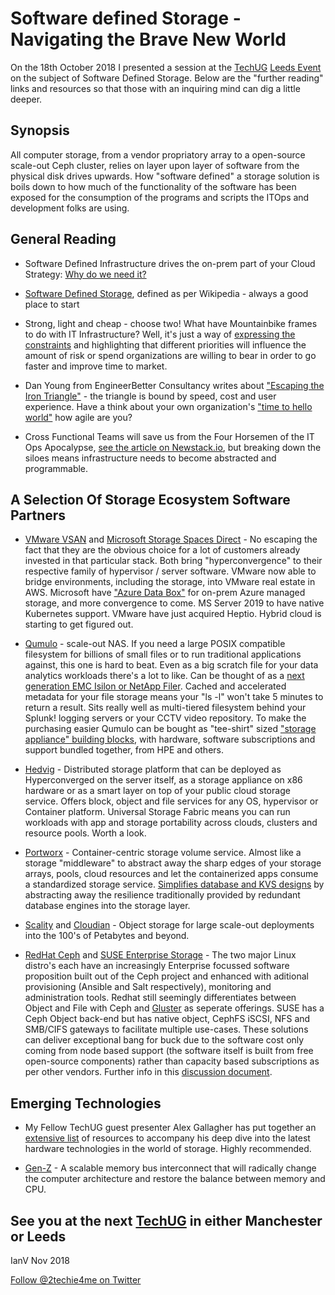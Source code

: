 # Software defined Storage - Navigating the Brave New World #

On the 18th October 2018 I presented a session at the [TechUG](https://www.technologyug.co.uk/) [Leeds Event](https://www.technologyug.co.uk/Communities/Leeds) on the subject of Software Defined Storage.
Below are the "further reading" links and resources so that those with an inquiring mind can dig a little deeper.

## Synopsis ##

All computer storage, from a vendor propriatory array to a open-source scale-out Ceph cluster, relies on layer upon layer of software from the physical disk drives upwards. How "software defined" a storage solution is boils down to how much of the functionality of the software has been exposed for the consumption of the programs and scripts the ITOps and development folks are using.

## General Reading ##

* Software Defined Infrastructure drives the on-prem part of your Cloud Strategy: [Why do we need it?](https://packetpushers.net/podcast/datanauts-147-whats-your-private-cloud-strategy/)

* [Software Defined Storage](https://en.wikipedia.org/wiki/Software-defined_storage), defined as per Wikipedia - always a good place to start

* Strong, light and cheap - choose two! What have Mountainbike frames to do with IT Infrastructure? Well, it's just a way of [expressing the constraints](https://medium.com/@devsociety_/good-cheap-fast-pick-two-and-how-ngos-can-play-the-triangle-like-a-pro-20d1380884a8) and highlighting that different priorities will influence the amount of risk or spend organizations are willing to bear in order to go faster and improve time to market.

* Dan Young from EngineerBetter Consultancy writes about ["Escaping the Iron Triangle"](http://www.engineerbetter.com/blog/escaping-iron-triangle/) - the triangle is bound by speed, cost and user experience. Have a think about your own organization's ["time to hello world"](https://cloud.google.com/blog/products/gcp/time-to-hello-world-vms-vs-containers-vs-paas-vs-faas) how agile are you?

* Cross Functional Teams will save us from the Four Horsemen of the IT Ops Apocalypse, [see the article on Newstack.io](https://thenewstack.io/cloud-native-devops-four-horsemen-of-the-operations-apocalypse/), but breaking down the siloes means infrastructure needs to become abstracted and programmable.

## A Selection Of Storage Ecosystem Software Partners ##

* [VMware VSAN](https://www.vmware.com/uk/products/vsan.html) and [Microsoft Storage Spaces Direct](https://docs.microsoft.com/en-us/windows-server/storage/storage-spaces/storage-spaces-direct-overview) - No escaping the fact that they are the obvious choice for a lot of customers already invested in that particular stack. Both bring "hyperconvergence" to their respective family of hypervisor / server software. VMware now able to bridge environments, including the storage, into VMware real estate in AWS. Microsoft have ["Azure Data Box"](https://azure.microsoft.com/en-gb/services/storage/databox/) for on-prem Azure managed storage, and more convergence to come. MS Server 2019 to have native Kubernetes support. VMware have just acquired Heptio. Hybrid cloud is starting to get figured out.

* [Qumulo](https://qumulo.com/) - scale-out NAS. If you need a large POSIX compatible filesystem for billions of small files or to run traditional applications against, this one is hard to beat. Even as a big scratch file for your data analytics workloads there's a lot to like. Can be thought of as a [next generation EMC Isilon or NetApp Filer](https://qumulo.com/resources/its-your-space-you-can-use-all-of-it/). Cached and accelerated metadata for your file storage means your "ls -l" won't take 5 minutes to return a result. Sits really well as multi-tiered filesystem behind your Splunk! logging servers or your CCTV video repository. To make the purchasing easier Qumulo can be bought as "tee-shirt" sized ["storage appliance" building blocks](https://qumulo.com/product/capacity/hpe/), with hardware, software subscriptions and support bundled together, from HPE and others.

* [Hedvig](https://www.hedvig.io/product#hedvig-distributed) - Distributed storage platform that can be deployed as Hyperconverged on the server itself, as a storage appliance on x86 hardware or as a smart layer on top of your public cloud storage service. Offers block, object and file services for any OS, hypervisor or Container platform. Universal Storage Fabric means you can run workloads with app and storage portability across clouds, clusters and resource pools. Worth a look.

* [Portworx](https://portworx.com/) - Container-centric storage volume service. Almost like a storage "middleware" to abstract away the sharp edges of your storage arrays, pools, cloud resources and let the containerized apps consume a standardized storage service. [Simplifies database and KVS designs](https://portworx.com/use-case/databases/) by abstracting away the resilience traditionally provided by redundant database engines into the storage layer.

* [Scality](https://www.scality.com/products/ring/) and [Cloudian](https://cloudian.com/) - Object storage for large scale-out deployments into the 100's of Petabytes and beyond.

* [RedHat Ceph](https://www.redhat.com/en/technologies/storage/ceph) and [SUSE Enterprise Storage](https://www.suse.com/products/suse-enterprise-storage/) - The two major Linux distro's each have an increasingly Enterprise focussed software proposition built out of the Ceph project and enhanced with aditional provisioning (Ansible and Salt respectively), monitoring and administration tools. Redhat still seemingly differentiates between Object and File with Ceph and [Gluster](https://www.redhat.com/en/technologies/storage/gluster) as seperate offerings. SUSE has a Ceph Object back-end but has native object, CephFS iSCSI, NFS and SMB/CIFS gateways to facilitate multiple use-cases. These solutions can deliver exceptional bang for buck due to the software cost only coming from node based support (the software itself is built from free open-source components) rather than capacity based subscriptions as per other vendors. Further info in this [discussion document](http://content.suse.com/suse-storage-fn/5-steps-to-getting-s). 

## Emerging Technologies ##

* My Fellow TechUG guest presenter Alex Gallagher has put together an [extensive list](https://www.bytesizedalex.com/techug-october-2018/) of resources to accompany his deep dive into the latest hardware technologies in the world of storage. Highly recommended.

* [Gen-Z](https://www.nextplatform.com/2018/02/15/gen-z-interconnect-ready-restore-compute-memory-balance/) - A scalable memory bus interconnect that will radically change the computer architecture and restore the balance between memory and CPU.

## See you at the next [TechUG](https://www.technologyug.co.uk/) in either Manchester or Leeds ##

IanV Nov 2018

[Follow @2techie4me on Twitter](https://twitter.com/2techie4me?ref_src=twsrc%5Etfw)